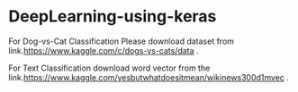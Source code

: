 # DeepLearning-using-keras

For Dog-vs-Cat Classification Please download dataset from link.https://www.kaggle.com/c/dogs-vs-cats/data .



For Text Classification download word vector from the link.https://www.kaggle.com/yesbutwhatdoesitmean/wikinews300d1mvec .

